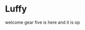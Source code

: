 # Luffy
welcome
gear five is here and it is op 
 
 
 
 
  
         
      
     
          
       
       
 
 
